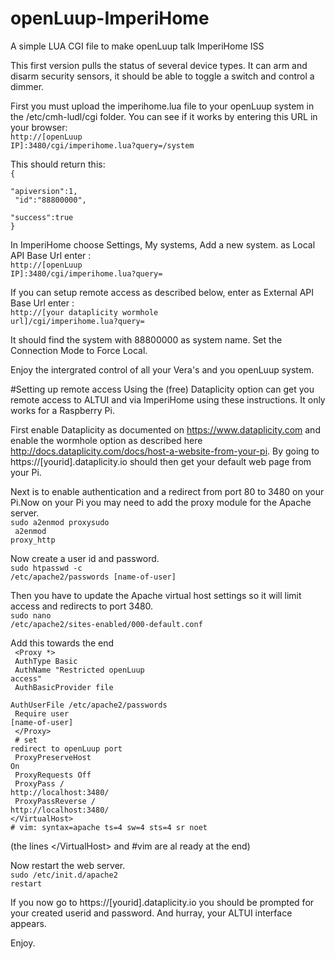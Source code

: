 # openLuup-ImperiHome
A simple LUA CGI file to make openLuup talk ImperiHome ISS

This first version pulls the status of several device types. It can arm and disarm security sensors, it should be able to toggle a switch and control a dimmer.

First you must upload the imperihome.lua file to your openLuup system in the /etc/cmh-ludl/cgi folder. You can see if it works by entering this URL in your browser:<br><code>http://[openLuup IP]:3480/cgi/imperihome.lua?query=/system</code>

This should return this: <br>
<code>{</code><br>
<code>  "apiversion":1,</code><br>
<code>  "id":"88800000",</code><br>
<code>  "success":true</code><br>
<code>}</code>

In ImperiHome choose Settings, My systems, Add a new system.
as Local API Base Url enter : <br><code>http://[openLuup IP]:3480/cgi/imperihome.lua?query=</code><p>
If you can setup remote access as described below, enter as External API Base Url enter : <br><code>http://[your dataplicity wormhole url]/cgi/imperihome.lua?query=</code>

It should find the system with 88800000 as system name.
Set the Connection Mode to Force Local.

Enjoy the intergrated control of all your Vera's and you openLuup system.

#Setting up remote access 
Using the (free) Dataplicity option can get you remote access to ALTUI and via ImperiHome using these instructions. It only works for a Raspberry Pi.

First enable Dataplicity as documented on https://www.dataplicity.com and enable the wormhole option as described here http://docs.dataplicity.com/docs/host-a-website-from-your-pi. By going to https://[yourid].dataplicity.io should then get your default web page from your Pi.

Next is to enable authentication and a redirect from port 80 to 3480 on your Pi.Now on your Pi you may need to add the proxy module for the Apache server.<br><code>sudo a2enmod proxysudo <br>
a2enmod proxy_http</code><br>

Now create a user id and password.<br>
<code>sudo htpasswd -c /etc/apache2/passwords [name-of-user]</code>

Then you have to update the Apache virtual host settings so it will limit access and redirects to port 3480.
<br><code>sudo nano /etc/apache2/sites-enabled/000-default.conf</code>

Add this towards the end <br>
<code>   &lt;Proxy *></code><br>
<code>      AuthType Basic</code><br>
<code>      AuthName "Restricted openLuup access"</code><br>
<code>      AuthBasicProvider file</code><br>
<code>      AuthUserFile /etc/apache2/passwords</code><br>
<code>      Require user [name-of-user]</code><br>
<code>   &lt;/Proxy></code><br>
<code>   # set redirect to openLuup port</code><br>
<code>   ProxyPreserveHost On</code><br>
<code>   ProxyRequests Off</code><br>
<code>   ProxyPass / http://localhost:3480/</code><br>
<code>   ProxyPassReverse / http://localhost:3480/</code><br>
<code>&lt;/VirtualHost></code><br>
<code># vim: syntax=apache ts=4 sw=4 sts=4 sr noet</code><br>

(the lines &lt;/VirtualHost> and #vim are al ready at the end)

Now restart the web server.<br>
<code>sudo /etc/init.d/apache2 restart</code>

If you now go to https://[yourid].dataplicity.io you should be prompted for your created userid and password. And hurray, your ALTUI interface appears.

Enjoy.
